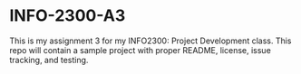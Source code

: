 # INFO-2300-A3
This is my assignment 3 for my INFO2300: Project Development class. This repo will contain a sample project with proper README, license, issue tracking, and testing.
